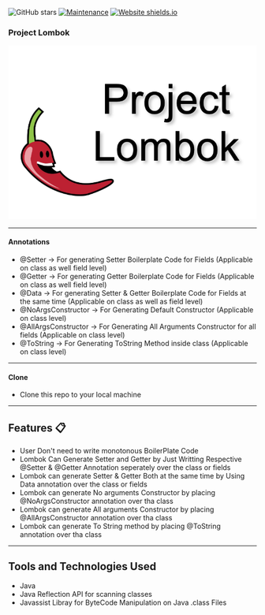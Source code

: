 ![GitHub stars](https://img.shields.io/github/stars/saksham2105/lombok) 
[![Maintenance](https://img.shields.io/badge/maintained-yes-green.svg)](https://github.com/saksham2105/lombok/commits/master)
[![Website shields.io](https://img.shields.io/badge/website-up-yellow)]()


### Project Lombok
![IMAGE ALT TEXT HERE](https://github.com/saksham2105/lombok/blob/main/feature-image-lombok.png)

----

#### Annotations
* @Setter -> For generating Setter Boilerplate Code for Fields (Applicable on class as well field level)
* @Getter -> For generating Getter Boilerplate Code for Fields (Applicable on class as well field level)
* @Data -> For generating Setter & Getter Boilerplate Code for Fields at the same time (Applicable on class as well as field level)
* @NoArgsConstructor -> For Generating Default Constructor (Applicable on class level)
* @AllArgsConstructor -> For Generating All Arguments Constructor for all fields (Applicable on class level)
* @ToString -> For Generating ToString Method inside class (Applicable on class level)

----

#### Clone

- Clone this repo to your local machine

---
## Features 📋
* User Don't need to write monotonous BoilerPlate Code
* Lombok Can Generate Setter and Getter by Just Writting Respective @Setter & @Getter Annotation seperately over the class or fields
* Lombok can generate Setter & Getter Both at the same time by Using Data annotation over the class or fields
* Lombok can generate No arguments Constructor by placing @NoArgsConstructor annotation over tha class
* Lombok can generate All arguments Constructor by placing @AllArgsConstructor annotation over tha class
* Lombok can generate To String method by placing @ToString annotation over tha class

---

## Tools and Technologies Used 
* Java
* Java Reflection API for scanning classes
* Javassist Libray for ByteCode Manipulation on Java .class Files
